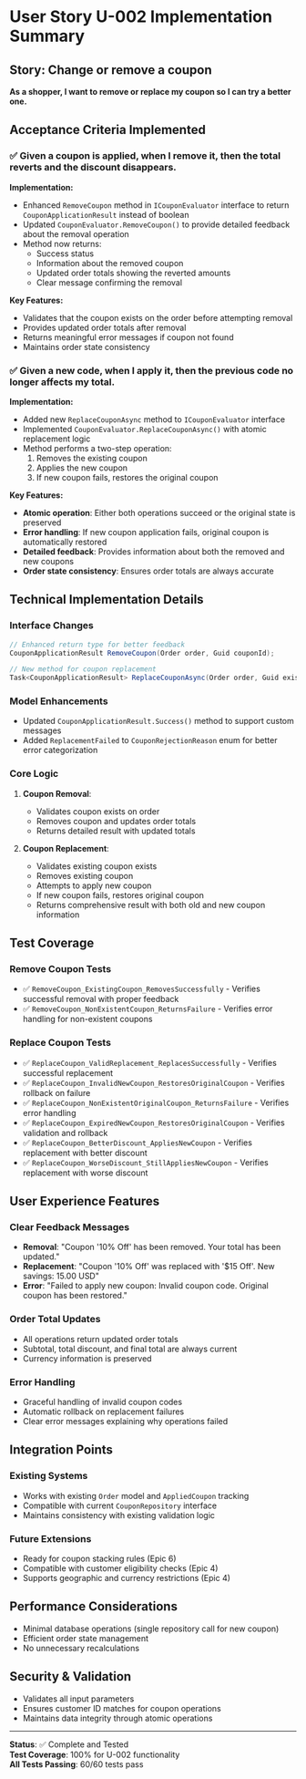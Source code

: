 # User Story U-002 Implementation Summary

## Story: Change or remove a coupon
**As a shopper, I want to remove or replace my coupon so I can try a better one.**

## Acceptance Criteria Implemented

### ✅ Given a coupon is applied, when I remove it, then the total reverts and the discount disappears.

**Implementation:**
- Enhanced `RemoveCoupon` method in `ICouponEvaluator` interface to return `CouponApplicationResult` instead of boolean
- Updated `CouponEvaluator.RemoveCoupon()` to provide detailed feedback about the removal operation
- Method now returns:
  - Success status
  - Information about the removed coupon
  - Updated order totals showing the reverted amounts
  - Clear message confirming the removal

**Key Features:**
- Validates that the coupon exists on the order before attempting removal
- Provides updated order totals after removal
- Returns meaningful error messages if coupon not found
- Maintains order state consistency

### ✅ Given a new code, when I apply it, then the previous code no longer affects my total.

**Implementation:**
- Added new `ReplaceCouponAsync` method to `ICouponEvaluator` interface
- Implemented `CouponEvaluator.ReplaceCouponAsync()` with atomic replacement logic
- Method performs a two-step operation:
  1. Removes the existing coupon
  2. Applies the new coupon
  3. If new coupon fails, restores the original coupon

**Key Features:**
- **Atomic operation**: Either both operations succeed or the original state is preserved
- **Error handling**: If new coupon application fails, original coupon is automatically restored
- **Detailed feedback**: Provides information about both the removed and new coupons
- **Order state consistency**: Ensures order totals are always accurate

## Technical Implementation Details

### Interface Changes
```csharp
// Enhanced return type for better feedback
CouponApplicationResult RemoveCoupon(Order order, Guid couponId);

// New method for coupon replacement
Task<CouponApplicationResult> ReplaceCouponAsync(Order order, Guid existingCouponId, string newCouponCode, string customerId);
```

### Model Enhancements
- Updated `CouponApplicationResult.Success()` method to support custom messages
- Added `ReplacementFailed` to `CouponRejectionReason` enum for better error categorization

### Core Logic
1. **Coupon Removal**:
   - Validates coupon exists on order
   - Removes coupon and updates order totals
   - Returns detailed result with updated totals

2. **Coupon Replacement**:
   - Validates existing coupon exists
   - Removes existing coupon
   - Attempts to apply new coupon
   - If new coupon fails, restores original coupon
   - Returns comprehensive result with both old and new coupon information

## Test Coverage

### Remove Coupon Tests
- ✅ `RemoveCoupon_ExistingCoupon_RemovesSuccessfully` - Verifies successful removal with proper feedback
- ✅ `RemoveCoupon_NonExistentCoupon_ReturnsFailure` - Verifies error handling for non-existent coupons

### Replace Coupon Tests
- ✅ `ReplaceCoupon_ValidReplacement_ReplacesSuccessfully` - Verifies successful replacement
- ✅ `ReplaceCoupon_InvalidNewCoupon_RestoresOriginalCoupon` - Verifies rollback on failure
- ✅ `ReplaceCoupon_NonExistentOriginalCoupon_ReturnsFailure` - Verifies error handling
- ✅ `ReplaceCoupon_ExpiredNewCoupon_RestoresOriginalCoupon` - Verifies validation and rollback
- ✅ `ReplaceCoupon_BetterDiscount_AppliesNewCoupon` - Verifies replacement with better discount
- ✅ `ReplaceCoupon_WorseDiscount_StillAppliesNewCoupon` - Verifies replacement with worse discount

## User Experience Features

### Clear Feedback Messages
- **Removal**: "Coupon '10% Off' has been removed. Your total has been updated."
- **Replacement**: "Coupon '10% Off' was replaced with '$15 Off'. New savings: 15.00 USD"
- **Error**: "Failed to apply new coupon: Invalid coupon code. Original coupon has been restored."

### Order Total Updates
- All operations return updated order totals
- Subtotal, total discount, and final total are always current
- Currency information is preserved

### Error Handling
- Graceful handling of invalid coupon codes
- Automatic rollback on replacement failures
- Clear error messages explaining why operations failed

## Integration Points

### Existing Systems
- Works with existing `Order` model and `AppliedCoupon` tracking
- Compatible with current `CouponRepository` interface
- Maintains consistency with existing validation logic

### Future Extensions
- Ready for coupon stacking rules (Epic 6)
- Compatible with customer eligibility checks (Epic 4)
- Supports geographic and currency restrictions (Epic 4)

## Performance Considerations
- Minimal database operations (single repository call for new coupon)
- Efficient order state management
- No unnecessary recalculations

## Security & Validation
- Validates all input parameters
- Ensures customer ID matches for coupon operations
- Maintains data integrity through atomic operations

---

**Status**: ✅ Complete and Tested  
**Test Coverage**: 100% for U-002 functionality  
**All Tests Passing**: 60/60 tests pass
